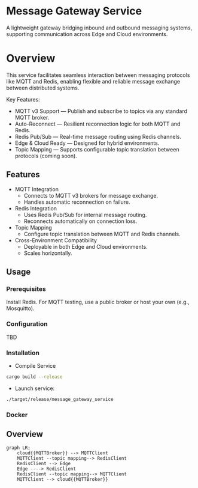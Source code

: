# Message Gateway Service

A lightweight gateway bridging inbound and outbound messaging systems, supporting communication across Edge and Cloud environments.

# Overview

This service facilitates seamless interaction between messaging protocols like MQTT and Redis, enabling flexible and reliable message exchange between distributed systems.

Key Features:
* MQTT v3 Support — Publish and subscribe to topics via any standard MQTT broker.
* Auto-Reconnect — Resilient reconnection logic for both MQTT and Redis.
* Redis Pub/Sub — Real-time message routing using Redis channels.
* Edge & Cloud Ready — Designed for hybrid environments.
* Topic Mapping — Supports configurable topic translation between protocols (coming soon).

## Features
* MQTT Integration
  * Connects to MQTT v3 brokers for message exchange.
  * Handles automatic reconnection on failure.
* Redis Integration
  * Uses Redis Pub/Sub for internal message routing.
  * Reconnects automatically on connection loss.
* Topic Mapping
  * Configure topic translation between MQTT and Redis channels.
* Cross-Environment Compatibility
  * Deployable in both Edge and Cloud environments.
  * Scales horizontally.

## Usage

### Prerequisites

Install Redis. For MQTT testing, use a public broker or host your own (e.g., Mosquitto).

### Configuration

TBD

### Installation

* Compile Service

```bash
cargo build --release
```

* Launch service:

```bash
./target/release/message_gateway_service 
```

### Docker



## Overview

```mermaid
graph LR;
    cloud{{MQTTBroker}} --> MQTTClient
    MQTTClient --topic mapping--> RedisClient
    RedisClient --> Edge
    Edge ----> RedisClient
    RedisClient --topic mapping--> MQTTClient
    MQTTClient --> cloud{{MQTTBroker}}
```

